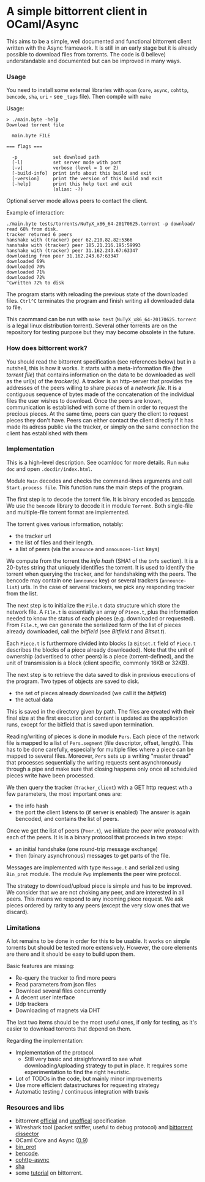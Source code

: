 # A simple bittorrent client in OCaml/Async

This aims to be a simple, well documented and functional bittorrent client written with the Async framework. It is still in an early stage but it is already possible to download files from torrents. The code is (I believe) understandable and documented but can be improved in many ways.

### Usage

You need to install some external libraries with `opam` (`core`, `async`, `cohttp`, `bencode`, `sha`, `uri` - see `_tags` file). Then compile with `make` 

Usage:

    > ./main.byte -help
    Download torrent file

      main.byte FILE

    === flags ===

      -p             set download path
      [-l]           set server mode with port
      [-v]           verbose (level = 1 or 2)
      [-build-info]  print info about this build and exit
      [-version]     print the version of this build and exit
      [-help]        print this help text and exit
                     (alias: -?)

Optional server mode allows peers to contact the client.

Example of interaction:

    ./main.byte tests/torrents/NuTyX_x86_64-20170625.torrent -p download/ 
    read 68% from disk.
    tracker returned 6 peers
    hanshake with (tracker) peer 62.210.82.82:5366
    hanshake with (tracker) peer 185.21.216.195:59993
    hanshake with (tracker) peer 31.162.243.67:63347
    downloading from peer 31.162.243.67:63347
    downloaded 69%
    downloaded 70%
    downloaded 71%
    downloaded 72%
    ^Cwritten 72% to disk

The program starts with reloading the previous state of the downloaded files. `Ctrl^C` terminates the program and finish writing all downloaded data to file.

This caommand can be run with `make test` (`NuTyX_x86_64-20170625.torrent` is a legal linux distribution torrent). Several other torrents are on the repository for testing purpose but they may become obsolete in the future.

### How does bittorrent work?

You should read the bittorrent specification (see references below) but in a nutshell, this is how it works. It starts with a meta-information file (the *torrent file*) that contains information on the data to be downloaded as well as the url(s) of the *tracker(s)*. A tracker is an http-server that provides the addresses of the peers willing to share *pieces* of a *network file*. It is a contiguous sequence of bytes made of the concatenation of the individual files the user wishes to download. Once the peers are known, communication is established with some of them in order to request the precious pieces. At the same time, peers can query the client to request pieces they don't have. Peers can either contact the client directly if it has made its adress public via the tracker, or simply on the same connection the client has established with them

### Implementation

This is a high-level description. See ocamldoc for more details. Run `make doc` and open `.docdir/index.html`. 

Module `Main` decodes and checks the command-lines arguments and call `Start.process file`. This function runs the main steps of the program.

The first step is to decode the torrent file. It is binary encoded as [bencode](https://en.wikipedia.org/wiki/Bencode). We use the `bencode` library to decode it in module `Torrent`. Both single-file and multiple-file torrent format are implemented. 

The torrent gives various information, notably: 
* the tracker url
* the list of files and their length.
* a list of peers (via the `announce` and `announces-list` keys)

We compute from the torrent the *info hash* (SHA1 of the `info` section). It is a 20-bytes string that uniquely identifies the torrent. It is used to identify the torrent when querying the tracker, and for handshaking with the peers. The bencode may contain one (`announce` key) or several trackers (`announce-list`) urls. In the case of serveral trackers, we pick any responding tracker from the list.

The next step is to initialize the `File.t` data structure which store the network file. A `File.t` is essentially an array of `Piece.t`, plus 
the information needed to know the status of each pieces (e.g. downloaded or requested). From `File.t`, we can generate the serialized form of the list of pieces already downloaded, call the *bitfield* (see *Bitfield.t* and *Bitset.t*).

 Each `Piece.t` is furthermore divided into blocks (a `Bitset.t` field of `Piece.t` describes the blocks of a piece already downloaded). Note that the unit of ownership (advertised to other peers) is a piece (torrent-defined), and the unit of transmission is a block (client specific, commonly 16KB or 32KB).

The next step is to retrieve the data saved to disk in previous executions of the program. Two types of objects are saved to disk.
* the set of pieces already downloaded (we call it the *bitfield*) 
* the actual data  

This is saved in the directory given by path. The files are created with their final size at the first execution and content is updated as the application runs, except for the bitfield that is saved upon termination.

Reading/writing of pieces is done in module `Pers`. Each piece of the network file is mapped to a list of `Pers.segment` (file descriptor, offset, length). This has to be done carefully, especially for multiple files where a piece can be mapped to several files. Moreover, `Pers` sets up a writing "master thread" that processes sequentially the writing requests sent asynchronously through a pipe and make sure that closing happens only once all scheduled pieces write have been processed. 

We then query the tracker (`Tracker_client`) with a GET http request wth a few parameters, the most important ones are:
 * the info hash
 * the port the client listens to (if server is enabled)
The answer is again bencoded, and contains the list of peers.

Once we get the list of peers (`Peer.t`), we initiate the *peer wire protocol* with each of the peers. It is is a binary protocol that proceeds in two steps:

 * an initial handshake (one round-trip message exchange)
 * then (binary asynchronous) messages to get parts of the file.

Messages are implemented with type `Message.t` and serialized using `Bin_prot` module. The module `Pwp` implements the peer wire protocol.

The strategy to download/upload piece is simple and has to be improved. We consider that we are not choking any peer, and are interested in all peers. This means we respond to any incoming piece request. We ask pieces ordered by rarity to any peers (except the very slow ones that we discard). 

### Limitations

A lot remains to be done in order for this to be usable. It works on simple torrents but should be tested more extensively. However, the core elements are there and it should be easy to build upon them. 

Basic features are missing:
* Re-query the tracker to find more peers 
* Read parameters from json files
* Download several files concurrently
* A decent user interface
* Udp trackers
* Downloading of magnets via DHT

The last two items should be the most useful ones, if only for testing, as it's easier to download torrents that depend on them.

Regarding the implementation: 

* Implementation of the protocol. 
  * Still very basic and straighforward to see what downloading/uploading strategy to put in place. It requires some experimentation to find the right heuristic. 
* Lot of TODOs in the code, but mainly minor improvements
* Use more efficient datastructures for requesting strategy
* Automatic testing / continuous integration with travis 

### Resources and libs

* bittorrent [official](http://bittorrent.org/beps/bep_0000.html) and [unoffical](https://wiki.theory.org/index.php/Main_Page) specification
* Wireshark tool (packet sniffer, useful to debug protocol) and [bittorrent dissector](https://wiki.wireshark.org/BitTorrent)
* OCaml Core and Async ([0.9](https://ocaml.janestreet.com/ocaml-core/v0.9/doc/)) 
* [bin_prot](https://github.com/janestreet/bin_prot)
* [bencode](https://github.com/rgrinberg/bencode).
* [cohttp-async](https://github.com/mirage/ocaml-cohttp)
* [sha](https://github.com/vincenthz/ocaml-sha)
* some [tutorial](http://www.kristenwidman.com/blog/71/how-to-write-a-bittorrent-client-part-2) on bittorrent.
